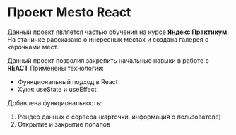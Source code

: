 
# Проект Mesto React
Данный проект является частью обучения на курсе __Яндекс Практикум__.  
На станичке рассказано о инересных местах и создана галерея с карочками мест.

Данный проект позволил закрепить начальные навыки в работе с __REACT__
Применены технологии:
* Функциональный подход в React
* Хуки: useState и useEffect

Добавлена функциональность:
1. Рендер данных с сервера (карточки, информация о пользователе)
2. Открытие и закрытие попапов

